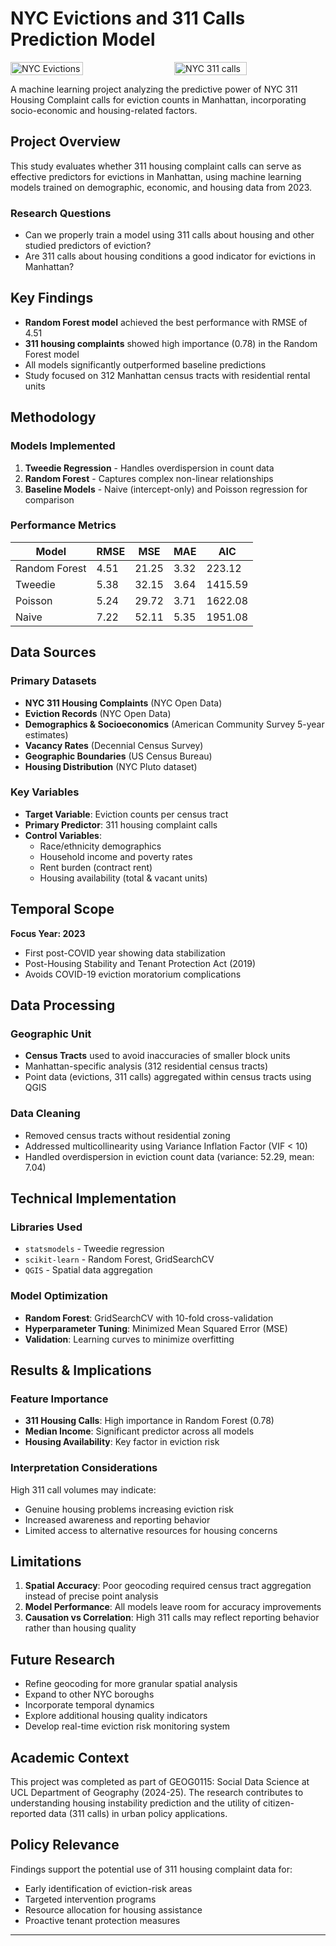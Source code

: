 # NYC Evictions and 311 Calls Prediction Model

<div style="display: flex; justify-content: space-between;">
  <img src="assets/NYCevictions.png" alt="NYC Evictions" style="width: 48%;">
  <img src="assets/NYC311%20Calls.png" alt="NYC 311 calls" style="width: 48%;">
</div>

A machine learning project analyzing the predictive power of NYC 311 Housing Complaint calls for eviction counts in Manhattan, incorporating socio-economic and housing-related factors.

## Project Overview

This study evaluates whether 311 housing complaint calls can serve as effective predictors for evictions in Manhattan, using machine learning models trained on demographic, economic, and housing data from 2023.

### Research Questions
- Can we properly train a model using 311 calls about housing and other studied predictors of eviction?
- Are 311 calls about housing conditions a good indicator for evictions in Manhattan?

## Key Findings

- **Random Forest model** achieved the best performance with RMSE of 4.51
- **311 housing complaints** showed high importance (0.78) in the Random Forest model
- All models significantly outperformed baseline predictions
- Study focused on 312 Manhattan census tracts with residential rental units

## Methodology

### Models Implemented
1. **Tweedie Regression** - Handles overdispersion in count data
2. **Random Forest** - Captures complex non-linear relationships
3. **Baseline Models** - Naive (intercept-only) and Poisson regression for comparison

### Performance Metrics
| Model | RMSE | MSE | MAE | AIC |
|-------|------|-----|-----|-----|
| Random Forest | 4.51 | 21.25 | 3.32 | 223.12 |
| Tweedie | 5.38 | 32.15 | 3.64 | 1415.59 |
| Poisson | 5.24 | 29.72 | 3.71 | 1622.08 |
| Naive | 7.22 | 52.11 | 5.35 | 1951.08 |

## Data Sources

### Primary Datasets
- **NYC 311 Housing Complaints** (NYC Open Data)
- **Eviction Records** (NYC Open Data)
- **Demographics & Socioeconomics** (American Community Survey 5-year estimates)
- **Vacancy Rates** (Decennial Census Survey)
- **Geographic Boundaries** (US Census Bureau)
- **Housing Distribution** (NYC Pluto dataset)

### Key Variables
- **Target Variable**: Eviction counts per census tract
- **Primary Predictor**: 311 housing complaint calls
- **Control Variables**: 
  - Race/ethnicity demographics
  - Household income and poverty rates
  - Rent burden (contract rent)
  - Housing availability (total & vacant units)

## Temporal Scope

**Focus Year: 2023**
- First post-COVID year showing data stabilization
- Post-Housing Stability and Tenant Protection Act (2019)
- Avoids COVID-19 eviction moratorium complications

## Data Processing

### Geographic Unit
- **Census Tracts** used to avoid inaccuracies of smaller block units
- Manhattan-specific analysis (312 residential census tracts)
- Point data (evictions, 311 calls) aggregated within census tracts using QGIS

### Data Cleaning
- Removed census tracts without residential zoning
- Addressed multicollinearity using Variance Inflation Factor (VIF < 10)
- Handled overdispersion in eviction count data (variance: 52.29, mean: 7.04)

## Technical Implementation

### Libraries Used
- `statsmodels` - Tweedie regression
- `scikit-learn` - Random Forest, GridSearchCV
- `QGIS` - Spatial data aggregation

### Model Optimization
- **Random Forest**: GridSearchCV with 10-fold cross-validation
- **Hyperparameter Tuning**: Minimized Mean Squared Error (MSE)
- **Validation**: Learning curves to minimize overfitting

## Results & Implications

### Feature Importance
- **311 Housing Calls**: High importance in Random Forest (0.78)
- **Median Income**: Significant predictor across all models
- **Housing Availability**: Key factor in eviction risk

### Interpretation Considerations
High 311 call volumes may indicate:
- Genuine housing problems increasing eviction risk
- Increased awareness and reporting behavior
- Limited access to alternative resources for housing concerns

## Limitations

1. **Spatial Accuracy**: Poor geocoding required census tract aggregation instead of precise point analysis
2. **Model Performance**: All models leave room for accuracy improvements
3. **Causation vs Correlation**: High 311 calls may reflect reporting behavior rather than housing quality

## Future Research

- Refine geocoding for more granular spatial analysis
- Expand to other NYC boroughs
- Incorporate temporal dynamics
- Explore additional housing quality indicators
- Develop real-time eviction risk monitoring system

## Academic Context

This project was completed as part of GEOG0115: Social Data Science at UCL Department of Geography (2024-25). The research contributes to understanding housing instability prediction and the utility of citizen-reported data (311 calls) in urban policy applications.

## Policy Relevance

Findings support the potential use of 311 housing complaint data for:
- Early identification of eviction-risk areas
- Targeted intervention programs
- Resource allocation for housing assistance
- Proactive tenant protection measures

---